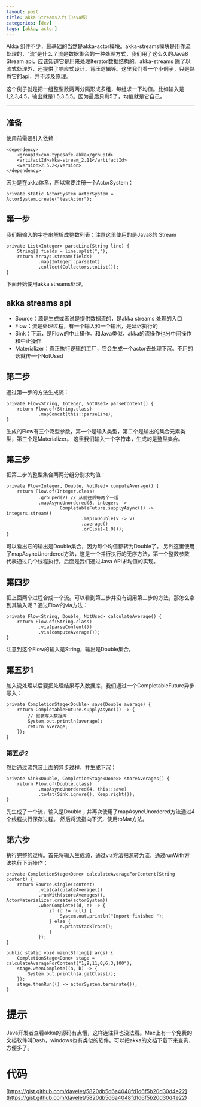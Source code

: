 ```yaml
---
layout: post
title: akka Streams入门（Java版）
categories: [dev]
tags: [akka, actor]
---
```


Akka 组件不少，最基础的当然是akka-actor模块。akka-streams模块是用作流处理的，“流”是什么？流是数据集合的一种处理方式，我们用了这么久的Java8 Stream api，应该知道它是用来处理Iterator数据结构的。akka-streams 除了以流式处理外，还提供了响应式设计、背压逻辑等。这里我们看一个小例子，只是熟悉它的api，并不涉及原理。

这个例子就是把一组整型数两两分隔形成多组，每组求一下均值。比如输入是1,2,3,4,5，输出就是1.5,3.5,5。因为最后只剩5了，均值就是它自己。

---
## 准备
使用前需要引入依赖：
```
<dependency>
    <groupId>com.typesafe.akka</groupId>
    <artifactId>akka-stream_2.11</artifactId>
    <version>2.5.2</version>
</dependency>
```
因为是在akka体系，所以需要注册一个ActorSystem：
```
private static ActorSystem actorSystem = ActorSystem.create("testActor");

```
## 第一步
我们把输入的字符串解析成整数列表：注意这里使用的是Java8的 Stream
```
private List<Integer> parseLine(String line) {
    String[] fields = line.split(";");
    return Arrays.stream(fields)
            .map(Integer::parseInt)
            .collect(Collectors.toList());
}
```
下面开始使用akka streams处理。
## akka streams api

- Source：源是生成或者说是提供数据流的，是akka streams 处理的入口
- Flow：流是处理过程，有一个输入和一个输出，是延迟执行的
- Sink：下沉，是Flow的中止操作。和Java类似，akka的流操作也分中间操作和中止操作
- Materializer：真正执行逻辑的工厂，它会生成一个actor去处理下沉。不用的话就传一个NotUsed

## 第二步
通过第一步的方法生成流：
```
private Flow<String, Integer, NotUsed> parseContent() {
    return Flow.of(String.class)
            .mapConcat(this::parseLine);
}
```
生成的Flow有三个泛型参数，第一个是输入类型，第二个是输出的集合元素类型，第三个是Materializer。
这里我们输入一个字符串，生成的是整型集合。

## 第三步
把第二步的整型集合两两分组分别求均值：
```
private Flow<Integer, Double, NotUsed> computeAverage() {
    return Flow.of(Integer.class)
            .grouped(2) // 从前往后每两个一组
            .mapAsyncUnordered(8, integers ->
                    CompletableFuture.supplyAsync(() -> integers.stream()
                            .mapToDouble(v -> v)
                            .average()
                            .orElse(-1.0)));
}
```
可以看出它的输出是Double集合，因为每个均值都转为Double了。
另外这里使用了mapAsyncUnordered方法，这是一个并行执行的无序方法，第一个整数参数代表通过几个线程执行，后面是我们通过Java API求均值的实现。

## 第四步
把上面两个过程合成一个流。可以看到第三步并没有调用第二步的方法，那怎么拿到其输入呢？通过Flow的via方法：
```
private Flow<String, Double, NotUsed> calculateAverage() {
    return Flow.of(String.class)
            .via(parseContent())
            .via(computeAverage());
}
```
注意到这个Flow的输入是String，输出是Double集合。

## 第五步1
加入说处理以后要把处理结果写入数据库，我们通过一个CompletableFuture异步写入：
```
private CompletionStage<Double> save(Double average) {
    return CompletableFuture.supplyAsync(() -> {
        // 假装写入数据库
        System.out.println(average);
        return average;
    });
}
```

### 第五步2
然后通过流包装上面的异步过程，并生成下沉：
```
private Sink<Double, CompletionStage<Done>> storeAverages() {
    return Flow.of(Double.class)
            .mapAsyncUnordered(4, this::save)
            .toMat(Sink.ignore(), Keep.right());
}
```
先生成了一个流，输入是Double；并再次使用了mapAsyncUnordered方法通过4个线程执行保存过程。
然后将流指向下沉，使用toMat方法。

## 第六步
执行完整的过程。首先将输入生成源，通过via方法把源转为流，通过runWith方法执行下沉操作：
```
private CompletionStage<Done> calculateAverageForContent(String content) {
    return Source.single(content)
            .via(calculateAverage())
            .runWith(storeAverages(), ActorMaterializer.create(actorSystem))
            .whenComplete((d, e) -> {
                if (d != null) {
                    System.out.println("Import finished ");
                } else {
                    e.printStackTrace();
                }
            });
}

public static void main(String[] args) {
    CompletionStage<Done> stage = calculateAverageForContent("1;9;11;0;6;3;100");
    stage.whenComplete((a, b) -> {
        System.out.println(a.getClass());
    });
    stage.thenRun(() -> actorSystem.terminate());
}
```

# 提示
Java开发者查看akka的源码有点懵，这样连注释也没法看。Mac上有一个免费的文档软件叫Dash，windows也有类似的软件。可以把akka的文档下载下来查询，方便多了。

# 代码

[https://gist.github.com/davelet/5820db5d6a4048fd1d6f5b20d30d4e22](https://gist.github.com/davelet/5820db5d6a4048fd1d6f5b20d30d4e22)